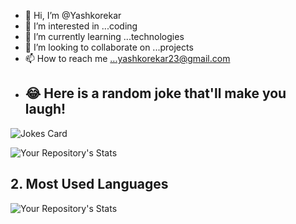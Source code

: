 - 👋 Hi, I’m @Yashkorekar
- 👀 I’m interested in ...coding
- 🌱 I’m currently learning ...technologies
- 💞️ I’m looking to collaborate on ...projects
- 📫 How to reach me ...yashkorekar23@gmail.com
- ## 😂 Here is a random joke that'll make you laugh!
![Jokes Card](https://readme-jokes.vercel.app/api)

![Your Repository's Stats](https://github-readme-stats.vercel.app/api?username=Yashkorekar&show_icons=true)

## 2. Most Used Languages

![Your Repository's Stats](https://github-readme-stats.vercel.app/api/top-langs/?username=Yashkorekar&theme=blue-green)


<!---
Yashkorekar/Yashkorekar is a ✨ special ✨ repository because its `README.md` (this file) appears on your GitHub profile.
You can click the Preview link to take a look at your changes.
--->
